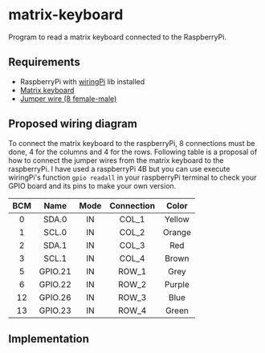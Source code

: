 # matrix-keyboard

Program to read a matrix keyboard connected to the RaspberryPi.

## Requirements 
- RaspberryPi with [wiringPi](http://wiringpi.com/) lib installed
- [Matrix keyboard](img/matrix-keyboard.jpg)
- [Jumper wire (8 female-male)](img/jumper-wire-female-male.jpg)

## Proposed wiring diagram
To connect the matrix keyboard to the raspberryPi, 8 connections must be done, 4 for the columns and 4 for the rows.
Following table is a proposal of how to connect the jumper wires from the matrix keyboard to the raspberryPi.
I have used a raspberryPi 4B but you can use execute wiringPi's function `gpio readall` in your raspberryPi terminal to check your GPIO board and its pins to make your own version.

| BCM | Name  | Mode | Connection | Color |
|:---:|:-----:|:----:|:----------:|:-----:|
| 0   |SDA.0  |IN    | COL_1      | Yellow|
| 1   |SCL.0  |IN    | COL_2      | Orange|
| 2   |SDA.1  |IN    | COL_3      | Red   |
| 3   |SCL.1  |IN    | COL_4      | Brown |
| 5   |GPIO.21|IN    | ROW_1      | Grey  |
| 6   |GPIO.22|IN    | ROW_2      | Purple|
| 12  |GPIO.26|IN    | ROW_3      | Blue  |
| 13  |GPIO.23|IN    | ROW_4      | Green |

## Implementation

